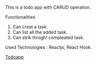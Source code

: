 
This is a todo app with CARUD operation.

Functionalities

1. Can creat a task.
2. Can list all the added task.
3. Can strik throgh!
 compleated task.

Used Technologies : Reactjs, React Hook.


[Todoapp](https://user-images.githubusercontent.com/83206716/116290517-28c54900-a7b1-11eb-8447-f53625f0dea0.png)

